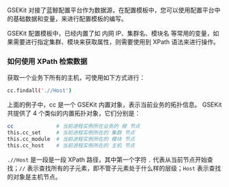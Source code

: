 GSEKit 对接了蓝鲸配置平台作为数据源，在配置模板中，您可以使用配置平台中的基础数据和变量，来进行配置模板的编写。

GSEKit 配置模板中，已经内置了如 内网 IP、集群名、模块名 等常用的变量，如果需要进行指定集群、模块来获取属性，则需要使用到 XPath 语法来进行操作。

### 如何使用 XPath 检索数据

获取一个业务下所有的主机，可使用如下方式进行：

```bash
cc.findall('.//Host')
```

上面的例子中，cc 是一个 GSEKit 内置对象，表示当前业务的拓扑信息。
GSEKit 共提供了 4 个类似的内置拓扑对象，它们分别是：
```bash
cc              # 当前进程实例所在业务的 根 节点
this.cc_set     # 当前进程实例所在的 集群 节点
this.cc_module  # 当前进程实例所在的 模块 节点
this.cc_host    # 当前进程实例所在的 主机 节点
```
`.//Host` 是一段是一段 XPath 路径，其中第一个字符 `.` 代表从当前节点开始查找；`//` 表示查找所有的子元素，即不管子元素处于什么样的层级；`Host` 表示查找的对象是主机节点。